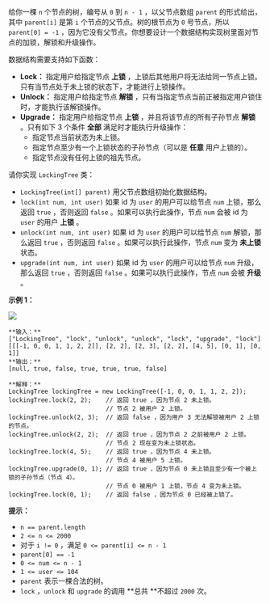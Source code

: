 给你一棵 `n` 个节点的树，编号从 `0` 到 `n - 1` ，以父节点数组 `parent` 的形式给出，其中 `parent[i]` 是第 `i`
个节点的父节点。树的根节点为 `0` 号节点，所以 `parent[0] = -1`
，因为它没有父节点。你想要设计一个数据结构实现树里面对节点的加锁，解锁和升级操作。

数据结构需要支持如下函数：

  * **Lock：** 指定用户给指定节点 **上锁**  ，上锁后其他用户将无法给同一节点上锁。只有当节点处于未上锁的状态下，才能进行上锁操作。
  * **Unlock：** 指定用户给指定节点 **解锁**  ，只有当指定节点当前正被指定用户锁住时，才能执行该解锁操作。
  * **Upgrade：** 指定用户给指定节点  **上锁**  ，并且将该节点的所有子孙节点  **解锁**  。只有如下 3 个条件 **全部** 满足时才能执行升级操作： 
    * 指定节点当前状态为未上锁。
    * 指定节点至少有一个上锁状态的子孙节点（可以是 **任意**  用户上锁的）。
    * 指定节点没有任何上锁的祖先节点。

请你实现 `LockingTree` 类：

  * `LockingTree(int[] parent)` 用父节点数组初始化数据结构。
  * `lock(int num, int user)` 如果 id 为 `user` 的用户可以给节点 `num` 上锁，那么返回 `true` ，否则返回 `false` 。如果可以执行此操作，节点 `num` 会被 id 为 `user` 的用户 **上锁**  。
  * `unlock(int num, int user)` 如果 id 为 `user` 的用户可以给节点 `num` 解锁，那么返回 `true` ，否则返回 `false` 。如果可以执行此操作，节点 `num` 变为 **未上锁**  状态。
  * `upgrade(int num, int user)` 如果 id 为 `user` 的用户可以给节点 `num` 升级，那么返回 `true` ，否则返回 `false` 。如果可以执行此操作，节点 `num` 会被  **升级** 。



**示例 1：**

![](https://assets.leetcode.com/uploads/2021/07/29/untitled.png)

    
    
    **输入：**
    ["LockingTree", "lock", "unlock", "unlock", "lock", "upgrade", "lock"]
    [[[-1, 0, 0, 1, 1, 2, 2]], [2, 2], [2, 3], [2, 2], [4, 5], [0, 1], [0, 1]]
    **输出：**
    [null, true, false, true, true, true, false]
    
    **解释：**
    LockingTree lockingTree = new LockingTree([-1, 0, 0, 1, 1, 2, 2]);
    lockingTree.lock(2, 2);    // 返回 true ，因为节点 2 未上锁。
                               // 节点 2 被用户 2 上锁。
    lockingTree.unlock(2, 3);  // 返回 false ，因为用户 3 无法解锁被用户 2 上锁的节点。
    lockingTree.unlock(2, 2);  // 返回 true ，因为节点 2 之前被用户 2 上锁。
                               // 节点 2 现在变为未上锁状态。
    lockingTree.lock(4, 5);    // 返回 true ，因为节点 4 未上锁。
                               // 节点 4 被用户 5 上锁。
    lockingTree.upgrade(0, 1); // 返回 true ，因为节点 0 未上锁且至少有一个被上锁的子孙节点（节点 4）。
                               // 节点 0 被用户 1 上锁，节点 4 变为未上锁。
    lockingTree.lock(0, 1);    // 返回 false ，因为节点 0 已经被上锁了。
    



**提示：**

  * `n == parent.length`
  * `2 <= n <= 2000`
  * 对于 `i != 0` ，满足 `0 <= parent[i] <= n - 1`
  * `parent[0] == -1`
  * `0 <= num <= n - 1`
  * `1 <= user <= 104`
  * `parent` 表示一棵合法的树。
  * `lock` ，`unlock` 和 `upgrade` 的调用  **总共  **不超过 `2000` 次。

